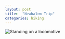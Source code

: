 ```yaml
---
layout: post
title:  "Newhalem Trip"
categories: hiking 
---
```


![Standing on a locomotive](/tanyaselvog.github.io/assets/train_newhalem.jpeg)
